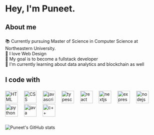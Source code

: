 <h1 align="left">Hey, I'm Puneet.</h1>

###

<h2 align="left">About me</h2>

###

<p align="left">📚 Currently pursuing Master of Science in Computer Science at Northeastern University.<br>🎨 I love Web Design <br>🎯 My goal is to become a fullstack developer <br>🎲 I'm currently learning about data analytics and blockchain as well</p>

###

<h2 align="left">I code with</h2>

###

<div align="left">
  <img src="https://cdn.jsdelivr.net/gh/devicons/devicon@latest/icons/html5/html5-original.svg" height="40" alt="HTML logo" />
  <img width="12" /> 
  <img src="https://cdn.jsdelivr.net/gh/devicons/devicon@latest/icons/css3/css3-original.svg" height="40" alt="CSS logo" />
  <img width="12" /> 
  <img src="https://cdn.jsdelivr.net/gh/devicons/devicon/icons/javascript/javascript-original.svg" height="40" alt="javascript logo"  />
  <img width="12" />
  <img src="https://cdn.jsdelivr.net/gh/devicons/devicon/icons/typescript/typescript-original.svg" height="40" alt="typescript logo"  />
  <img width="12" />
  <img src="https://cdn.jsdelivr.net/gh/devicons/devicon/icons/react/react-original.svg" height="40" alt="react logo"  />
  <img width="12" />
  <img src="https://cdn.jsdelivr.net/gh/devicons/devicon/icons/nextjs/nextjs-original.svg" height="40" alt="nextjs logo"  />
  <img width="12" />
  <img src="https://cdn.jsdelivr.net/gh/devicons/devicon@latest/icons/express/express-original.svg" height="40" alt="express logo" />
  <img width="12" />
  <img src="https://cdn.jsdelivr.net/gh/devicons/devicon/icons/nodejs/nodejs-original.svg" height="40" alt="nodejs logo"  />
  <img width="12" />
  <img src="https://cdn.jsdelivr.net/gh/devicons/devicon@latest/icons/python/python-original.svg" height="40" alt="python logo" />
  <img width="12" /> 
  <img src="https://cdn.jsdelivr.net/gh/devicons/devicon@latest/icons/java/java-original.svg" height="40" alt="java logo" />
  <img width="12" /> 
  <img src="https://cdn.jsdelivr.net/gh/devicons/devicon@latest/icons/cplusplus/cplusplus-original.svg" height="40" alt="c++ logo" />
  
</div>

###

![Puneet's GitHub stats](https://github-readme-stats.vercel.app/api?username=puneet20011&theme=tokyonight_icons=true)

